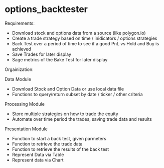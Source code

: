# options_backtester

Requirements:
- Download stock and options data from a source (like polygon.io)
- Create a trade strategy based on time / inidicators / options strategies
- Back Test over a period of time to see if a good PnL vs Hold and Buy is achieved
- Save Trades for later display
- Sage metrics of the Bake Test for later display

Orgainization:

Data Module
- Download Stock and Option Data or use local data file
- Functions to query/return subset by date / ticker / other criteria
  
Processing Module 
- Store multiple strategies on how to trade the equity
- Automate over time period the trades, saving trade data and results

Presentation Module
- Function to start a back test, given parmeters
- Function to retrieve the trade data
- Function to retrieve the results of the back test
- Represent Data via Table
- Represent data via Chart
  
